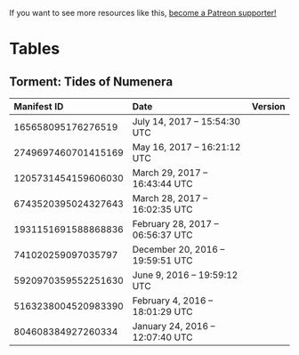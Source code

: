 <!-- TITLE: Steam Depot Manifest Tables -->

If you want to see more resources like this, [become a Patreon supporter!](https://www.patreon.com/fireundubh) 

# Tables
## Torment: Tides of Numenera

Manifest ID | Date | Version
:--- | :--- | :---
165658095176276519 | July 14, 2017 – 15:54:30 UTC | 
2749697460701415169 | May 16, 2017 – 16:21:12 UTC | 
1205731454159606030 | March 29, 2017 – 16:43:44 UTC | 
6743520395024327643 | March 28, 2017 – 16:02:35 UTC | 
1931151691588868836 | February 28, 2017 – 06:56:37 UTC | 
741020259097035797 | December 20, 2016 – 19:59:51 UTC | 
5920970359552251630 | June 9, 2016 – 19:59:12 UTC | 
5163238004520983390 | February 4, 2016 – 18:01:29 UTC | 
804608384927260334 | January 24, 2016 – 12:07:40 UTC | 